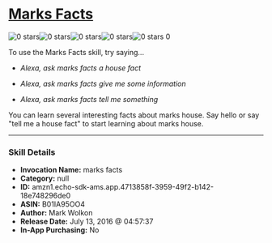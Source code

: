 # [Marks Facts](http://alexa.amazon.com/#skills/amzn1.echo-sdk-ams.app.4713858f-3959-49f2-b142-18e748296de0)
![0 stars](../../images/ic_star_border_black_18dp_1x.png)![0 stars](../../images/ic_star_border_black_18dp_1x.png)![0 stars](../../images/ic_star_border_black_18dp_1x.png)![0 stars](../../images/ic_star_border_black_18dp_1x.png)![0 stars](../../images/ic_star_border_black_18dp_1x.png) 0

To use the Marks Facts skill, try saying...

* *Alexa, ask marks facts a house fact*

* *Alexa, ask marks facts give me some information*

* *Alexa, ask marks facts tell me something*

You can learn several interesting facts about marks house. Say hello or say "tell me a house fact" to start learning about marks house.

***

### Skill Details

* **Invocation Name:** marks facts
* **Category:** null
* **ID:** amzn1.echo-sdk-ams.app.4713858f-3959-49f2-b142-18e748296de0
* **ASIN:** B01IA95OO4
* **Author:** Mark Wolkon
* **Release Date:** July 13, 2016 @ 04:57:37
* **In-App Purchasing:** No
